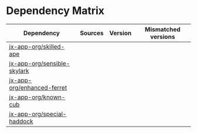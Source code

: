 # Dependency Matrix

Dependency | Sources | Version | Mismatched versions
---------- | ------- | ------- | -------------------
[jx-app-org/skilled-ape](https://github.com/jx-app-org/skilled-ape.git) |  | []() | 
[jx-app-org/sensible-skylark](https://github.com/jx-app-org/sensible-skylark.git) |  | []() | 
[jx-app-org/enhanced-ferret](https://github.com/jx-app-org/enhanced-ferret.git) |  | []() | 
[jx-app-org/known-cub](https://github.com/jx-app-org/known-cub.git) |  | []() | 
[jx-app-org/special-haddock](https://github.com/jx-app-org/special-haddock.git) |  | []() | 
